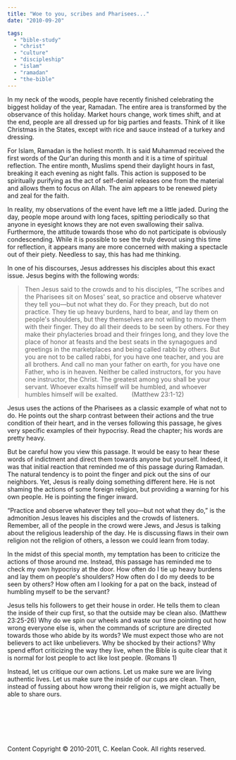 ```yaml
---
title: "Woe to you, scribes and Pharisees..."
date: "2010-09-20"

tags: 
  - "bible-study"
  - "christ"
  - "culture"
  - "discipleship"
  - "islam"
  - "ramadan"
  - "the-bible"
---
```


In my neck of the woods, people have recently finished celebrating the biggest holiday of the year, Ramadan. The entire area is transformed by the observance of this holiday. Market hours change, work times shift, and at the end, people are all dressed up for big parties and feasts. Think of it like Christmas in the States, except with rice and sauce instead of a turkey and dressing. 

For Islam, Ramadan is the holiest month. It is said Muhammad received the first words of the Qur'an during this month and it is a time of spiritual reflection. The entire month, Muslims spend their daylight hours in fast, breaking it each evening as night falls. This action is supposed to be spiritually purifying as the act of self-denial releases one from the material and allows them to focus on Allah. The aim appears to be renewed piety and zeal for the faith.

In reality, my observations of the event have left me a little jaded. During the day, people mope around with long faces, spitting periodically so that anyone in eyesight knows they are not even swallowing their saliva. Furthermore, the attitude towards those who do not participate is obviously condescending. While it is possible to see the truly devout using this time for reflection, it appears many are more concerned with making a spectacle out of their piety. Needless to say, this has had me thinking.

In one of his discourses, Jesus addresses his disciples about this exact issue. Jesus begins with the following words:

> Then Jesus said to the crowds and to his disciples, “The scribes and the Pharisees sit on Moses' seat, so practice and observe whatever they tell you—but not what they do. For they preach, but do not practice. They tie up heavy burdens, hard to bear, and lay them on people's shoulders, but they themselves are not willing to move them with their finger. They do all their deeds to be seen by others. For they make their phylacteries broad and their fringes long, and they love the place of honor at feasts and the best seats in the synagogues and greetings in the marketplaces and being called rabbi by others. But you are not to be called rabbi, for you have one teacher, and you are all brothers. And call no man your father on earth, for you have one Father, who is in heaven. Neither be called instructors, for you have one instructor, the Christ. The greatest among you shall be your servant. Whoever exalts himself will be humbled, and whoever humbles himself will be exalted.        (Matthew 23:1-12) 

Jesus uses the actions of the Pharisees as a classic example of what not to do. He points out the sharp contrast between their actions and the true condition of their heart, and in the verses following this passage, he gives very specific examples of their hypocrisy. Read the chapter; his words are pretty heavy.

But be careful how you view this passage. It would be easy to hear these words of indictment and direct them towards anyone but yourself. Indeed, it was that initial reaction that reminded me of this passage during Ramadan. The natural tendency is to point the finger and pick out the sins of our neighbors. Yet, Jesus is really doing something different here. He is not shaming the actions of some foreign religion, but providing a warning for his own people. He is pointing the finger inward.

“Practice and observe whatever they tell you—but not what they do,” is the admonition Jesus leaves his disciples and the crowds of listeners. Remember, all of the people in the crowd were Jews, and Jesus is talking about the religious leadership of the day. He is discussing flaws in their own religion not the religion of others, a lesson we could learn from today.

In the midst of this special month, my temptation has been to criticize the actions of those around me. Instead, this passage has reminded me to check my own hypocrisy at the door. How often do I tie up heavy burdens and lay them on people's shoulders? How often do I do my deeds to be seen by others? How often am I looking for a pat on the back, instead of humbling myself to be the servant?

Jesus tells his followers to get their house in order. He tells them to clean the inside of their cup first, so that the outside may be clean also. (Matthew 23:25-26) Why do we spin our wheels and waste our time pointing out how wrong everyone else is, when the commands of scripture are directed towards those who abide by its words? We must expect those who are not believers to act like unbelievers. Why be shocked by their actions? Why spend effort criticizing the way they live, when the Bible is quite clear that it is normal for lost people to act like lost people. (Romans 1)

Instead, let us critique our own actions. Let us make sure we are living authentic lives. Let us make sure the inside of our cups are clean. Then, instead of fussing about how wrong their religion is, we might actually be able to share ours.

 

 

 

Content Copyright © 2010-2011, C. Keelan Cook. All rights reserved.
